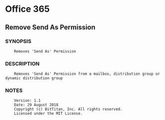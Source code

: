 # Office 365
## Remove Send As Permission
### SYNOPSIS
```
    Removes 'Send As' Permission
```
### DESCRIPTION
```
    Removes 'Send As' Permission from a mailbox, distribution group or dynamic distribution group
```
### NOTES
```
    Version: 1.1
    Date: 29 August 2018
    Copyright (c) BitTitan, Inc. All rights reserved.
    Licensed under the MIT License.
```

